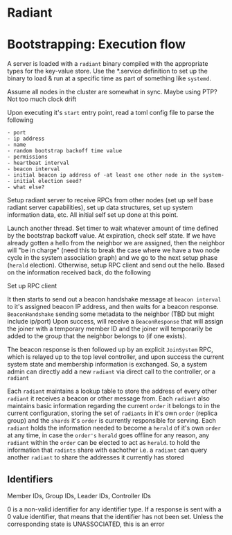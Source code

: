 # Radiant 

# Bootstrapping: Execution flow

A server is loaded with a `radiant` binary compiled with the appropriate types for the key-value store. 
Use the *.service definition to set up the binary to load & run at a specific time as part of something like `systemd`.

Assume all nodes in the cluster are somewhat in sync. Maybe using PTP? Not too much clock drift 

 
 
Upon executing it's `start` entry point, read a toml config file to parse the following 
```
- port
- ip address
- name
- random bootstrap backoff time value
- permissions
- heartbeat interval
- beacon interval
- initial beacon ip address of -at least one other node in the system- 
- initial election seed?
- what else?
```

Setup radiant server to receive RPCs from other nodes (set up self base radiant server capabilities), set up data 
structures, set up system information data, etc. All initial self set up done at this point. 

Launch another thread. Set timer to wait whatever amount of time defined by the bootstrap backoff value. 
At expiration, check self state. If we have already gotten a hello from the neighbor we are assigned, then
the neighbor will "be in charge" (need this to break the case where we have a two node cycle in the
system association graph) and we go to the next setup phase (`herald` election). Otherwise, setup RPC client and 
send out the hello. Based on the information received back, do the following

Set up RPC client


It then starts to send out a beacon handshake message at `beacon interval` to it's assigned beacon IP address, and then waits for a 
beacon response. `BeaconHandshake` sending some metadata to the neighbor (TBD but might include ip/port)
Upon success, will receive a `BeaconResponse` that will assign the joiner with a temporary member ID and the
joiner will temporarily be added to the group that the neighbor belongs to (if one exists).

The beacon response is then followed up by an explicit `JoinSystem` RPC, which is relayed up to the top level
controller, and upon success the current system state and membership information is exchanged. 
So, a system admin can directly add a new `radiant` via direct call to the controller, or a `radiant` 



Each `radiant` maintains a lookup table to store the address of every other `radiant` it receives a beacon or
other message from. Each `radiant` also maintains basic information regarding the current `order` it belongs to in
the current configuration, storing the set of `radiants` in it's own `order` (replica group) and the `shards` it's
`order` is currently responsible for serving. Each `radiant` holds the information needed to become a `herald` of
it's own `order` at any time, in case the `order's` `herald` goes offline for any reason, any `radiant` within the `order`
can be elected to act as `herald`. 
to hold the information that `radints` share with eachother i.e. a `radiant` can query another `radiant` to
share the addresses it currently has stored


## Identifiers

Member IDs, Group IDs, Leader IDs, Controller IDs

0 is a non-valid identifier for any identifier type. If a response is sent with a 0 value identifier, that
means that the identifier has not been set. Unless the corresponding state is UNASSOCIATED, this is an error
